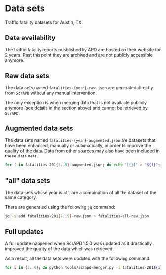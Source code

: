 # Data sets

Traffic fatality datasets for Austin, TX.

## Data availability

The traffic fatality reports pusblished by APD are hosted on their website for 2 years. Past this point they are
archived and are not publicly accessible anymore.

## Raw data sets

The data sets named `fatalities-{year}-raw.json` are generated directly from `ScrAPD` without any manual intervention.

The only exception is when merging data that is not available publicly anymore (see details in the section above) and
cannot be retrieved by `ScrAPD`.

## Augmented data sets

The data sets named `fatalities-{year}-augmented.json` are datasets that have been enhanced, manually or automatically,
in order to improve the quality of the data. Data from other sources may also have been included in these data sets.

```bash
for f in fatalities-201{3..9}-augmented.json; do echo "[{}]" > "${f}"; done
```

## "all" data sets

The data sets whose year is `all` are a combination of all the dataset of the same category.

There are generated using the following `jq` command:

```bash
jq -s add fatalities-201{7..9}-raw.json > fatalities-all-raw.json
```

## Full updates

A full update happened when ScrAPD 1.5.0 was updated as it drastically improved the quality of the data which was
retrieved.

As a result, all the data sets were updated with the following command:

```bash
for i in {7..9}; do python tools/scrapd-merger.py -i fatalities-201${i}-raw.json <(scrapd -v --format json --from "Jan 1 201${i}" --to "Dec 31 201${i}"); done
```
